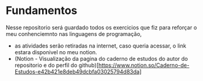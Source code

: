 # Fundamentos

Nesse repositorio será guardado todos os exercicios que fiz para reforçar o meu conhenciemnto nas linguagens de programação,
 - as atividades serão retiradas na internet, caso queria acessar, o link estara disponivel no meu notion.
 - (Notion - Visualização da pagina do caderno de estudos do autor do repositorio e do perfil do github)[https://www.notion.so/Caderno-de-Estudos-e42b421e8deb49dcbfa03025794d83da] 
